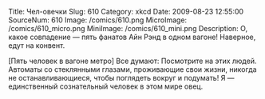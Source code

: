 Title: Чел-овечки 
Slug: 610 
Category: xkcd 
Date: 2009-08-23 12:55:00 
SourceNum: 610 
Image: /comics/610.png 
MicroImage: /comics/610_micro.png 
MiniImage: /comics/610_mini.png 
Description: О, какое совпадение — пять фанатов Айн Рэнд в одном вагоне! Наверное, едут на конвент. 

[Пять человек в вагоне метро]
Все думают: Посмотрите на этих людей. Автоматы со стеклянными глазами, проживающие свои жизни, никогда не останавливающиеся, чтобы поглядеть вокруг и подумать! Я — единственный сознательный человек в этом мире овец.
